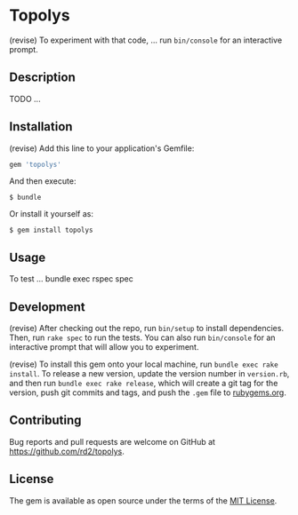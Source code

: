 # Topolys

(revise) To experiment with that code, ... run `bin/console` for an interactive prompt.

## Description

TODO ...

## Installation

(revise) Add this line to your application's Gemfile:

```ruby
gem 'topolys'
```

And then execute:

    $ bundle

Or install it yourself as:

    $ gem install topolys

## Usage

To test ... bundle exec rspec spec 

## Development

(revise) After checking out the repo, run `bin/setup` to install dependencies. Then, run `rake spec` to run the tests. You can also run `bin/console` for an interactive prompt that will allow you to experiment.

(revise) To install this gem onto your local machine, run `bundle exec rake install`. To release a new version, update the version number in `version.rb`, and then run `bundle exec rake release`, which will create a git tag for the version, push git commits and tags, and push the `.gem` file to [rubygems.org](https://rubygems.org).

## Contributing

Bug reports and pull requests are welcome on GitHub at https://github.com/rd2/topolys.

## License

The gem is available as open source under the terms of the [MIT License](https://opensource.org/licenses/MIT).
